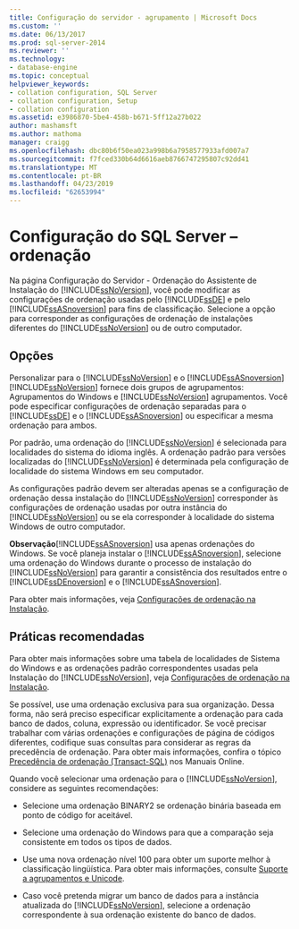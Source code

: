 ```yaml
---
title: Configuração do servidor - agrupamento | Microsoft Docs
ms.custom: ''
ms.date: 06/13/2017
ms.prod: sql-server-2014
ms.reviewer: ''
ms.technology:
- database-engine
ms.topic: conceptual
helpviewer_keywords:
- collation configuration, SQL Server
- collation configuration, Setup
- collation configuration
ms.assetid: e3986870-5be4-458b-b671-5ff12a27b022
author: mashamsft
ms.author: mathoma
manager: craigg
ms.openlocfilehash: dbc80b6f50ea023a998b6a7958577933afd007a7
ms.sourcegitcommit: f7fced330b64d6616aeb8766747295807c92dd41
ms.translationtype: MT
ms.contentlocale: pt-BR
ms.lasthandoff: 04/23/2019
ms.locfileid: "62653994"
---
```

# <a name="server-configuration---collation"></a>Configuração do SQL Server – ordenação
  Na página Configuração do Servidor - Ordenação do Assistente de Instalação do [!INCLUDE[ssNoVersion](../../includes/ssnoversion-md.md)], você pode modificar as configurações de ordenação usadas pelo [!INCLUDE[ssDE](../../includes/ssde-md.md)] e pelo [!INCLUDE[ssASnoversion](../../includes/ssasnoversion-md.md)] para fins de classificação. Selecione a opção para corresponder as configurações de ordenação de instalações diferentes do [!INCLUDE[ssNoVersion](../../includes/ssnoversion-md.md)] ou de outro computador.  
  
## <a name="options"></a>Opções  
 Personalizar para o [!INCLUDE[ssNoVersion](../../includes/ssnoversion-md.md)] e o [!INCLUDE[ssASnoversion](../../includes/ssasnoversion-md.md)]  
 [!INCLUDE[ssNoVersion](../../includes/ssnoversion-md.md)] fornece dois grupos de agrupamentos: Agrupamentos do Windows e [!INCLUDE[ssNoVersion](../../includes/ssnoversion-md.md)] agrupamentos. Você pode especificar configurações de ordenação separadas para o [!INCLUDE[ssDE](../../includes/ssde-md.md)] e o [!INCLUDE[ssASnoversion](../../includes/ssasnoversion-md.md)] ou especificar a mesma ordenação para ambos.  
  
 Por padrão, uma ordenação do [!INCLUDE[ssNoVersion](../../includes/ssnoversion-md.md)] é selecionada para localidades do sistema do idioma inglês. A ordenação padrão para versões localizadas do [!INCLUDE[ssNoVersion](../../includes/ssnoversion-md.md)] é determinada pela configuração de localidade do sistema Windows em seu computador.  
  
 As configurações padrão devem ser alteradas apenas se a configuração de ordenação dessa instalação do [!INCLUDE[ssNoVersion](../../includes/ssnoversion-md.md)] corresponder às configurações de ordenação usadas por outra instância do [!INCLUDE[ssNoVersion](../../includes/ssnoversion-md.md)] ou se ela corresponder à localidade do sistema Windows de outro computador.  
  
 **Observação**[!INCLUDE[ssASnoversion](../../includes/ssasnoversion-md.md)] usa apenas ordenações do Windows. Se você planeja instalar o [!INCLUDE[ssASnoversion](../../includes/ssasnoversion-md.md)], selecione uma ordenação do Windows durante o processo de instalação do [!INCLUDE[ssNoVersion](../../includes/ssnoversion-md.md)] para garantir a consistência dos resultados entre o [!INCLUDE[ssDEnoversion](../../includes/ssdenoversion-md.md)] e o [!INCLUDE[ssASnoversion](../../includes/ssasnoversion-md.md)].  
  
 Para obter mais informações, veja [Configurações de ordenação na Instalação](https://go.microsoft.com/fwlink/?LinkId=190977).  
  
## <a name="best-practices"></a>Práticas recomendadas  
 Para obter mais informações sobre uma tabela de localidades de Sistema do Windows e as ordenações padrão correspondentes usadas pela Instalação do [!INCLUDE[ssNoVersion](../../includes/ssnoversion-md.md)], veja [Configurações de ordenação na Instalação](https://go.microsoft.com/fwlink/?LinkId=190977).  
  
 Se possível, use uma ordenação exclusiva para sua organização. Dessa forma, não será preciso especificar explicitamente a ordenação para cada banco de dados, coluna, expressão ou identificador. Se você precisar trabalhar com várias ordenações e configurações de página de códigos diferentes, codifique suas consultas para considerar as regras da precedência de ordenação. Para obter mais informações, confira o tópico [Precedência de ordenação &#40;Transact-SQL&#41;](/sql/t-sql/statements/collation-precedence-transact-sql) nos Manuais Online.  
  
 Quando você selecionar uma ordenação para o [!INCLUDE[ssNoVersion](../../includes/ssnoversion-md.md)], considere as seguintes recomendações:  
  
-   Selecione uma ordenação BINARY2 se ordenação binária baseada em ponto de código for aceitável.  
  
-   Selecione uma ordenação do Windows para que a comparação seja consistente em todos os tipos de dados.  
  
-   Use uma nova ordenação nível 100 para obter um suporte melhor à classificação lingüística. Para obter mais informações, consulte [Suporte a agrupamentos e Unicode](../../relational-databases/collations/collation-and-unicode-support.md).  
  
-   Caso você pretenda migrar um banco de dados para a instância atualizada do [!INCLUDE[ssNoVersion](../../includes/ssnoversion-md.md)], selecione a ordenação correspondente à sua ordenação existente do banco de dados.  
  
  
